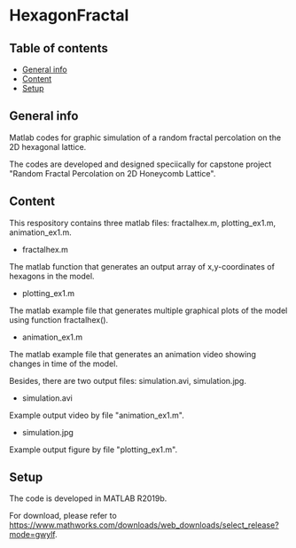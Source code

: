 # HexagonFractal

## Table of contents
* [General info](#general-info)
* [Content](#content)
* [Setup](#setup)

## General info
Matlab codes for graphic simulation of a random fractal percolation on the 2D hexagonal lattice.

The codes are developed and designed speciically for capstone project "Random Fractal Percolation on 2D Honeycomb Lattice".
  
## Content
This respository contains three matlab files: fractalhex.m, plotting_ex1.m, animation_ex1.m.

* fractalhex.m

The matlab function that generates an output array of x,y-coordinates of hexagons in the model.

* plotting_ex1.m

The matlab example file that generates multiple graphical plots of the model using function fractalhex().

* animation_ex1.m

The matlab example file that generates an animation video showing changes in time of the model.

Besides, there are two output files: simulation.avi, simulation.jpg.

* simulation.avi

Example output video by file "animation_ex1.m".

* simulation.jpg

Example output figure by file "plotting_ex1.m".

## Setup
The code is developed in MATLAB R2019b.

For download, please refer to https://www.mathworks.com/downloads/web_downloads/select_release?mode=gwylf.
